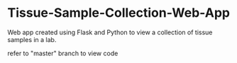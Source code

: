 # Tissue-Sample-Collection-Web-App
Web app created using Flask and Python to view a collection of tissue samples in a lab.

refer to "master" branch to view code
